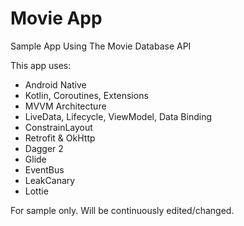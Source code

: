 # Movie App
Sample App Using The Movie Database API

This app uses:
- Android Native
- Kotlin, Coroutines, Extensions
- MVVM Architecture
- LiveData, Lifecycle, ViewModel, Data Binding
- ConstrainLayout
- Retrofit & OkHttp
- Dagger 2
- Glide
- EventBus
- LeakCanary
- Lottie

For sample only. Will be continuously edited/changed.
